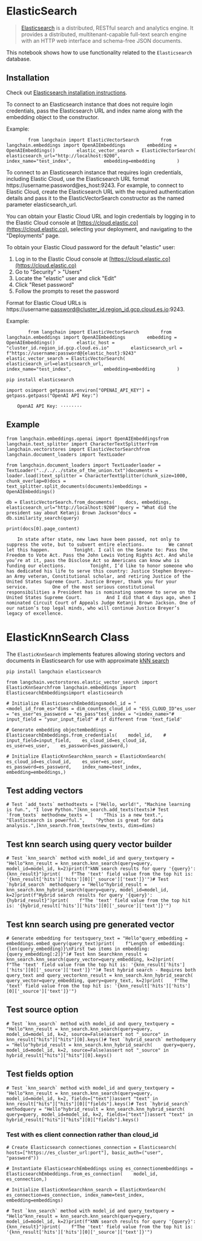 ElasticSearch
=============

> [Elasticsearch](https://www.elastic.co/elasticsearch/) is a distributed, RESTful search and analytics engine. It provides a distributed, multitenant-capable full-text search engine with an HTTP web interface and schema-free JSON documents.

This notebook shows how to use functionality related to the `Elasticsearch` database.

Installation[](#installation "Direct link to Installation")
------------------------------------------------------------

Check out [Elasticsearch installation instructions](https://www.elastic.co/guide/en/elasticsearch/reference/current/install-elasticsearch.html).

To connect to an Elasticsearch instance that does not require login credentials, pass the Elasticsearch URL and index name along with the embedding object to the constructor.

Example:

            from langchain import ElasticVectorSearch        from langchain.embeddings import OpenAIEmbeddings        embedding = OpenAIEmbeddings()        elastic_vector_search = ElasticVectorSearch(            elasticsearch_url="http://localhost:9200",            index_name="test_index",            embedding=embedding        )

To connect to an Elasticsearch instance that requires login credentials, including Elastic Cloud, use the Elasticsearch URL format https://username:password@es\_host:9243. For example, to connect to Elastic Cloud, create the Elasticsearch URL with the required authentication details and pass it to the ElasticVectorSearch constructor as the named parameter elasticsearch\_url.

You can obtain your Elastic Cloud URL and login credentials by logging in to the Elastic Cloud console at [https://cloud.elastic.co](https://cloud.elastic.co), selecting your deployment, and navigating to the "Deployments" page.

To obtain your Elastic Cloud password for the default "elastic" user:

1.  Log in to the Elastic Cloud console at [https://cloud.elastic.co](https://cloud.elastic.co)
2.  Go to "Security" > "Users"
3.  Locate the "elastic" user and click "Edit"
4.  Click "Reset password"
5.  Follow the prompts to reset the password

Format for Elastic Cloud URLs is https://username:[password@cluster\_id.region\_id.gcp.cloud.es.io](mailto:password@cluster_id.region_id.gcp.cloud.es.io):9243.

Example:

            from langchain import ElasticVectorSearch        from langchain.embeddings import OpenAIEmbeddings        embedding = OpenAIEmbeddings()        elastic_host = "cluster_id.region_id.gcp.cloud.es.io"        elasticsearch_url = f"https://username:password@{elastic_host}:9243"        elastic_vector_search = ElasticVectorSearch(            elasticsearch_url=elasticsearch_url,            index_name="test_index",            embedding=embedding        )

    pip install elasticsearch

    import osimport getpassos.environ["OPENAI_API_KEY"] = getpass.getpass("OpenAI API Key:")

        OpenAI API Key: ········

Example[](#example "Direct link to Example")
---------------------------------------------

    from langchain.embeddings.openai import OpenAIEmbeddingsfrom langchain.text_splitter import CharacterTextSplitterfrom langchain.vectorstores import ElasticVectorSearchfrom langchain.document_loaders import TextLoader

    from langchain.document_loaders import TextLoaderloader = TextLoader("../../../state_of_the_union.txt")documents = loader.load()text_splitter = CharacterTextSplitter(chunk_size=1000, chunk_overlap=0)docs = text_splitter.split_documents(documents)embeddings = OpenAIEmbeddings()

    db = ElasticVectorSearch.from_documents(    docs, embeddings, elasticsearch_url="http://localhost:9200")query = "What did the president say about Ketanji Brown Jackson"docs = db.similarity_search(query)

    print(docs[0].page_content)

        In state after state, new laws have been passed, not only to suppress the vote, but to subvert entire elections.         We cannot let this happen.         Tonight. I call on the Senate to: Pass the Freedom to Vote Act. Pass the John Lewis Voting Rights Act. And while you’re at it, pass the Disclose Act so Americans can know who is funding our elections.         Tonight, I’d like to honor someone who has dedicated his life to serve this country: Justice Stephen Breyer—an Army veteran, Constitutional scholar, and retiring Justice of the United States Supreme Court. Justice Breyer, thank you for your service.         One of the most serious constitutional responsibilities a President has is nominating someone to serve on the United States Supreme Court.         And I did that 4 days ago, when I nominated Circuit Court of Appeals Judge Ketanji Brown Jackson. One of our nation’s top legal minds, who will continue Justice Breyer’s legacy of excellence.

ElasticKnnSearch Class
======================

The `ElasticKnnSearch` implements features allowing storing vectors and documents in Elasticsearch for use with approximate [kNN search](https://www.elastic.co/guide/en/elasticsearch/reference/current/knn-search.html)

    pip install langchain elasticsearch

    from langchain.vectorstores.elastic_vector_search import ElasticKnnSearchfrom langchain.embeddings import ElasticsearchEmbeddingsimport elasticsearch

    # Initialize ElasticsearchEmbeddingsmodel_id = "<model_id_from_es>"dims = dim_countes_cloud_id = "ESS_CLOUD_ID"es_user = "es_user"es_password = "es_pass"test_index = "<index_name>"# input_field = "your_input_field" # if different from 'text_field'

    # Generate embedding objectembeddings = ElasticsearchEmbeddings.from_credentials(    model_id,    # input_field=input_field,    es_cloud_id=es_cloud_id,    es_user=es_user,    es_password=es_password,)

    # Initialize ElasticKnnSearchknn_search = ElasticKnnSearch(    es_cloud_id=es_cloud_id,    es_user=es_user,    es_password=es_password,    index_name=test_index,    embedding=embeddings,)

Test adding vectors[](#test-adding-vectors "Direct link to Test adding vectors")
---------------------------------------------------------------------------------

    # Test `add_texts` methodtexts = ["Hello, world!", "Machine learning is fun.", "I love Python."]knn_search.add_texts(texts)# Test `from_texts` methodnew_texts = [    "This is a new text.",    "Elasticsearch is powerful.",    "Python is great for data analysis.",]knn_search.from_texts(new_texts, dims=dims)

Test knn search using query vector builder[](#test-knn-search-using-query-vector-builder "Direct link to Test knn search using query vector builder")
------------------------------------------------------------------------------------------------------------------------------------------------------

    # Test `knn_search` method with model_id and query_textquery = "Hello"knn_result = knn_search.knn_search(query=query, model_id=model_id, k=2)print(f"kNN search results for query '{query}': {knn_result}")print(    f"The 'text' field value from the top hit is: '{knn_result['hits']['hits'][0]['_source']['text']}'")# Test `hybrid_search` methodquery = "Hello"hybrid_result = knn_search.knn_hybrid_search(query=query, model_id=model_id, k=2)print(f"Hybrid search results for query '{query}': {hybrid_result}")print(    f"The 'text' field value from the top hit is: '{hybrid_result['hits']['hits'][0]['_source']['text']}'")

Test knn search using pre generated vector[](#test-knn-search-using-pre-generated-vector "Direct link to Test knn search using pre generated vector")
------------------------------------------------------------------------------------------------------------------------------------------------------

    # Generate embedding for testsquery_text = "Hello"query_embedding = embeddings.embed_query(query_text)print(    f"Length of embedding: {len(query_embedding)}\nFirst two items in embedding: {query_embedding[:2]}")# Test knn Searchknn_result = knn_search.knn_search(query_vector=query_embedding, k=2)print(    f"The 'text' field value from the top hit is: '{knn_result['hits']['hits'][0]['_source']['text']}'")# Test hybrid search - Requires both query_text and query_vectorknn_result = knn_search.knn_hybrid_search(    query_vector=query_embedding, query=query_text, k=2)print(    f"The 'text' field value from the top hit is: '{knn_result['hits']['hits'][0]['_source']['text']}'")

Test source option[](#test-source-option "Direct link to Test source option")
------------------------------------------------------------------------------

    # Test `knn_search` method with model_id and query_textquery = "Hello"knn_result = knn_search.knn_search(query=query, model_id=model_id, k=2, source=False)assert not "_source" in knn_result["hits"]["hits"][0].keys()# Test `hybrid_search` methodquery = "Hello"hybrid_result = knn_search.knn_hybrid_search(    query=query, model_id=model_id, k=2, source=False)assert not "_source" in hybrid_result["hits"]["hits"][0].keys()

Test fields option[](#test-fields-option "Direct link to Test fields option")
------------------------------------------------------------------------------

    # Test `knn_search` method with model_id and query_textquery = "Hello"knn_result = knn_search.knn_search(query=query, model_id=model_id, k=2, fields=["text"])assert "text" in knn_result["hits"]["hits"][0]["fields"].keys()# Test `hybrid_search` methodquery = "Hello"hybrid_result = knn_search.knn_hybrid_search(    query=query, model_id=model_id, k=2, fields=["text"])assert "text" in hybrid_result["hits"]["hits"][0]["fields"].keys()

### Test with es client connection rather than cloud\_id[](#test-with-es-client-connection-rather-than-cloud_id "Direct link to Test with es client connection rather than cloud_id")

    # Create Elasticsearch connectiones_connection = Elasticsearch(    hosts=["https://es_cluster_url:port"], basic_auth=("user", "password"))

    # Instantiate ElasticsearchEmbeddings using es_connectionembeddings = ElasticsearchEmbeddings.from_es_connection(    model_id,    es_connection,)

    # Initialize ElasticKnnSearchknn_search = ElasticKnnSearch(    es_connection=es_connection, index_name=test_index, embedding=embeddings)

    # Test `knn_search` method with model_id and query_textquery = "Hello"knn_result = knn_search.knn_search(query=query, model_id=model_id, k=2)print(f"kNN search results for query '{query}': {knn_result}")print(    f"The 'text' field value from the top hit is: '{knn_result['hits']['hits'][0]['_source']['text']}'")